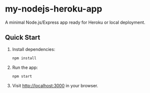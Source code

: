 # my-nodejs-heroku-app

A minimal Node.js/Express app ready for Heroku or local deployment.

## Quick Start

1. Install dependencies:

   ```bash
   npm install
   ```

2. Run the app:

   ```bash
   npm start
   ```

3. Visit [http://localhost:3000](http://localhost:3000) in your browser.